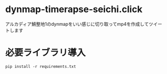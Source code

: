# dynmap-timerapse-seichi.click
アルカディア鯖整地1のdynmapをいい感じに切り取ってmp4を作成してツイートします

# 必要ライブラリ導入
`pip install -r requirements.txt`
